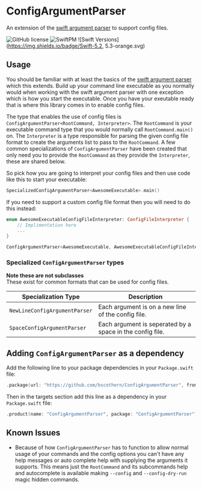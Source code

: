 # ConfigArgumentParser

An extension of the [swift argument parser](https://github.com/apple/swift-argument-parser) to support config files.

![GitHub license](https://img.shields.io/badge/license-MIT-lightgrey.svg)
![SwiftPM](https://img.shields.io/badge/SwiftPM-compatible-brightgreen.svg)
![Swift Versions](https://img.shields.io/badge/Swift-5.2, 5.3-orange.svg)

## Usage
You should be familiar with at least the basics of the [swift argument parser](https://github.com/apple/swift-argument-parser) which this extends.
Build up your command line executable as you normally would when working with the swift argument parser with one exception which is how you start the executable. Once you have your exeutable ready that is where this library comes in to enable config files.

The type that enables the use of config files is `ConfigArgumentParser<RootCommand, Interpreter>`.
The `RootCommand` is your executable command type that you would normally call `RootCommand.main()` on.
The `Interpreter` is a type responsible for parsing the given config file format to create the arguments list to pass to the `RootCommand`. 
A few common specializations of `ConfigArgumentParser` have been created that only need you to provide the `RootCommand` as they provide the `Interpreter`, these are shared below.

So pick how you are going to interpret your config files and then use code like this to start your executable:

```swift
SpecializedConfigArgumentParser<AwesomeExecutable>.main()
```

If you need to support a custom config file format then you will need to do this instead:

```swift
enum AwesomeExecutableConfigFileInterpreter: ConfigFileInterpreter {
    // Implimentation here
    ...
}

ConfigArgumentParser<AwesomeExecutable, AwesomeExecutableConfigFileInterpreter>.main()
```

### Specialized `ConfigArgumentParser` types
**Note these are not subclasses**</br>
These exist for common formats that can be used for config files.

| Specialization Type | Description |
|---|---|
| `NewLineConfigArgumentParser` | Each argument is on a new line of the config file. |
| `SpaceConfigArgumentParser`   | Each argument is seperated by a space in the config file.  |

## Adding `ConfigArgumentParser` as a dependency
Add the following line to your package dependencies in your `Package.swift` file:
```swift
.package(url: "https://github.com/bscothern/ConfigArgumentParser", from: "1.0.0"),
```

Then in the targets section add this line as a dependency in your `Package.swift` file:
```swift
.product(name: "ConfigArgumentParser", package: "ConfigArgumentParser"),
```


## Known Issues
* Because of how `ConfigArgumentParser` has to function to allow normal usage of your commands and the config options you can't have any help messages or auto complete help with supplying the arguments it supports.
  This means just the `RootCommand` and its subcommands help and autocomplete is available making `--config` and `--config-dry-run` magic hidden commands.
